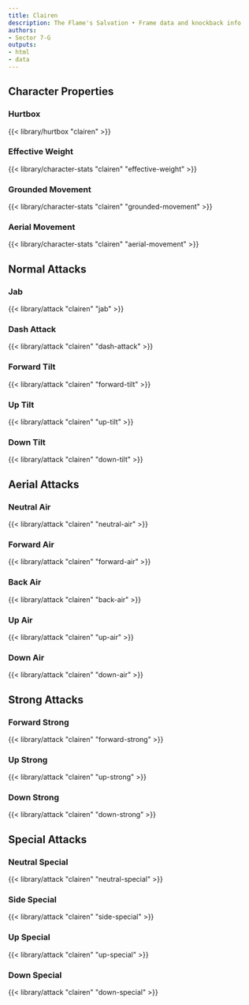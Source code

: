 ```yaml
---
title: Clairen
description: The Flame's Salvation • Frame data and knockback info
authors:
- Sector 7-G
outputs:
- html
- data
---
```


## Character Properties
### Hurtbox
{{< library/hurtbox "clairen" >}}
### Effective Weight
{{< library/character-stats "clairen" "effective-weight" >}}
### Grounded Movement
{{< library/character-stats "clairen" "grounded-movement" >}}
### Aerial Movement
{{< library/character-stats "clairen" "aerial-movement" >}}

## Normal Attacks
### Jab
{{< library/attack "clairen" "jab" >}}
### Dash Attack
{{< library/attack "clairen" "dash-attack" >}}
### Forward Tilt
{{< library/attack "clairen" "forward-tilt" >}}
### Up Tilt
{{< library/attack "clairen" "up-tilt" >}}
### Down Tilt
{{< library/attack "clairen" "down-tilt" >}}

## Aerial Attacks
### Neutral Air
{{< library/attack "clairen" "neutral-air" >}}
### Forward Air
{{< library/attack "clairen" "forward-air" >}}
### Back Air
{{< library/attack "clairen" "back-air" >}}
### Up Air
{{< library/attack "clairen" "up-air" >}}
### Down Air
{{< library/attack "clairen" "down-air" >}}

## Strong Attacks
### Forward Strong
{{< library/attack "clairen" "forward-strong" >}}
### Up Strong
{{< library/attack "clairen" "up-strong" >}}
### Down Strong
{{< library/attack "clairen" "down-strong" >}}

## Special Attacks
### Neutral Special
{{< library/attack "clairen" "neutral-special" >}}
### Side Special
{{< library/attack "clairen" "side-special" >}}
### Up Special
{{< library/attack "clairen" "up-special" >}}
### Down Special
{{< library/attack "clairen" "down-special" >}}
